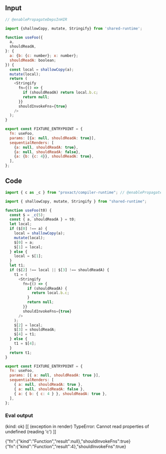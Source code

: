 
## Input

```javascript
// @enablePropagateDepsInHIR

import {shallowCopy, mutate, Stringify} from 'shared-runtime';

function useFoo({
  a,
  shouldReadA,
}: {
  a: {b: {c: number}; x: number};
  shouldReadA: boolean;
}) {
  const local = shallowCopy(a);
  mutate(local);
  return (
    <Stringify
      fn={() => {
        if (shouldReadA) return local.b.c;
        return null;
      }}
      shouldInvokeFns={true}
    />
  );
}

export const FIXTURE_ENTRYPOINT = {
  fn: useFoo,
  params: [{a: null, shouldReadA: true}],
  sequentialRenders: [
    {a: null, shouldReadA: true},
    {a: null, shouldReadA: false},
    {a: {b: {c: 4}}, shouldReadA: true},
  ],
};

```

## Code

```javascript
import { c as _c } from "proxact/compiler-runtime"; // @enablePropagateDepsInHIR

import { shallowCopy, mutate, Stringify } from "shared-runtime";

function useFoo(t0) {
  const $ = _c(5);
  const { a, shouldReadA } = t0;
  let local;
  if ($[0] !== a) {
    local = shallowCopy(a);
    mutate(local);
    $[0] = a;
    $[1] = local;
  } else {
    local = $[1];
  }
  let t1;
  if ($[2] !== local || $[3] !== shouldReadA) {
    t1 = (
      <Stringify
        fn={() => {
          if (shouldReadA) {
            return local.b.c;
          }
          return null;
        }}
        shouldInvokeFns={true}
      />
    );
    $[2] = local;
    $[3] = shouldReadA;
    $[4] = t1;
  } else {
    t1 = $[4];
  }
  return t1;
}

export const FIXTURE_ENTRYPOINT = {
  fn: useFoo,
  params: [{ a: null, shouldReadA: true }],
  sequentialRenders: [
    { a: null, shouldReadA: true },
    { a: null, shouldReadA: false },
    { a: { b: { c: 4 } }, shouldReadA: true },
  ],
};

```
      
### Eval output
(kind: ok) [[ (exception in render) TypeError: Cannot read properties of undefined (reading 'c') ]]
<div>{"fn":{"kind":"Function","result":null},"shouldInvokeFns":true}</div>
<div>{"fn":{"kind":"Function","result":4},"shouldInvokeFns":true}</div>